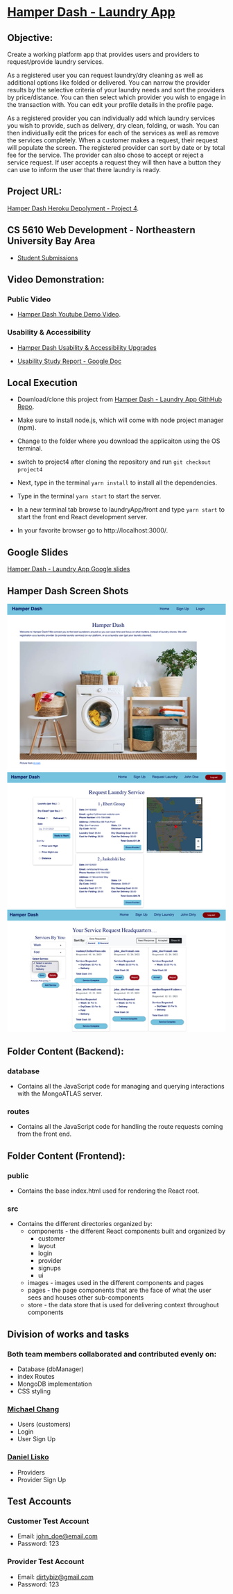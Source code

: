 # [Hamper Dash - Laundry App](https://hamperdashp4.herokuapp.com/)

## Objective:

Create a working platform app that provides users and providers to request/provide laundry services.

As a registered user you can request laundry/dry cleaning as well as additional options like folded or delivered. You can narrow the provider results by the selective criteria of your laundry needs and sort the providers by price/distance. You can then select which provider you wish to engage in the transaction with. You can edit your profile details in the profile page.

As a registered provider you can individually add which laundry services you wish to provide, such as delivery, dry clean, folding, or wash. You can then individually edit the prices for each of the services as well as remove the services completely. When a customer makes a request, their request will populate the screen. The registered provider can sort by date or by total fee for the service. The provider can also chose to accept or reject a service request. If user accepts a request they will then have a button they can use to inform the user that there laundry is ready.

## Project URL:

[Hamper Dash Heroku Depolyment - Project 4](https://hamperdashp4.herokuapp.com/).

## CS 5610 Web Development - Northeastern University Bay Area

- [Student Submissions](https://johnguerra.co/classes/webDevelopment_fall_2021/students/index.html)

## Video Demonstration:

### Public Video

- [Hamper Dash Youtube Demo Video](https://youtube/v5N9a09EgNk).

### Usability & Accessibility

- [Hamper Dash Usability & Accessibility Upgrades](https://youtube/fj8K9i5uzZ0)

- [Usability Study Report - Google Doc](https://docs.google.com/document/d/1iN96IRm_o-DwhS6HJ-GfkI4dUBxc-58EMXDhM8Ucw9k/edit?usp=sharing)

## Local Execution

- Download/clone this project from [Hamper Dash - Laundry App GithHub Repo](https://github.com/michaelchang106/laundryApp).

- Make sure to install node.js, which will come with node project manager (npm).
- Change to the folder where you download the applicaiton using the OS terminal.
- switch to project4 after cloning the repository and run `git checkout project4`
- Next, type in the terminal `yarn install` to install all the dependencies.
- Type in the terminal `yarn start` to start the server.
- In a new terminal tab browse to laundryApp/front and type `yarn start` to start the front end React development server.
- In your favorite browser go to http://localhost:3000/.

## Google Slides

[Hamper Dash - Laundry App Google slides](https://docs.google.com/presentation/d/1ENfxY8uqDCAj_f8ncWrERZQN6R7fYMTccHmIKPDP6W4/edit#slide=id.g104b88d51b4_0_125)

## Hamper Dash Screen Shots

![Homepage](./screenShots/homepage.png)
![Customer Main Page](./screenShots/customer-main.png)
![Provider Main Page](./screenShots/provider-main.png)

## Folder Content (Backend):

### database

- Contains all the JavaScript code for managing and querying interactions with the MongoATLAS server.

### routes

- Contains all the JavaScript code for handling the route requests coming from the front end.

## Folder Content (Frontend):

### public

- Contains the base index.html used for rendering the React root.

### src

- Contains the different directories organized by:
  - components - the different React components built and organized by
    - customer
    - layout
    - login
    - provider
    - signups
    - ui
  - images - images used in the different components and pages
  - pages - the page components that are the face of what the user sees and houses other sub-components
  - store - the data store that is used for delivering context throughout components

## Division of works and tasks

### Both team members collaborated and contributed evenly on:

- Database (dbManager)
- index Routes
- MongoDB implementation
- CSS styling

### [Michael Chang](https://github.com/michaelchang106)

- Users (customers)
- Login
- User Sign Up

### [Daniel Lisko](https://github.com/djlisko01)

- Providers
- Provider Sign Up

## Test Accounts

### Customer Test Account

- Email: john_doe@email.com
- Password: 123

### Provider Test Account

- Email: dirtybiz@gmail.com
- Password: 123

